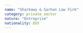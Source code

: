 ```yaml
---
name: "Sharkawy & Sarhan Law Firm"
category: private_sector
nature: "Entreprise"
nationality: EGY
---
```

    